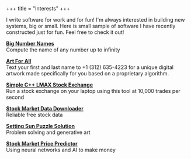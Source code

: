 +++
title = "Interests"
+++

I write software for work and for fun! I'm always interested in building new systems, big or small. 
Here is small sample of software I have recently constructed just for fun. Feel free to check it out!

**[Big Number Names](https://seanneilan.com/big-number-names.html)**\
Compute the name of any number up to infinity

**[Art For All](https://artforall.chadkouri.com/)**\
Text your first and last name to +1 (312) 635-4223 for a unique digital artwork made specifically for you based on a proprietary algorithm.

**[Simple C++ LMAX Stock Exchange](https://github.com/sneilan/stock-exchange)**\
Run a stock exchange on your laptop using this tool at 10,000 trades per second

**[Stock Market Data Downloader](https://github.com/sneilan/alpaca-historical-data-downloader)**\
Reliable free stock data

**[Setting Sun Puzzle Solution](https://github.com/sneilan/Setting-Sun-Puzzle-Solution)**\
Problem solving and generative art

**[Stock Market Price Predictor](https://github.com/sneilan/Stock-Market-Price-Predictor)**\
Using neural networks and AI to make money
